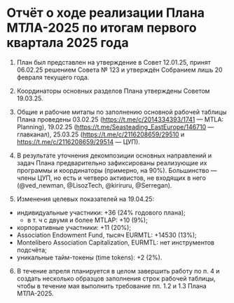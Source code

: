 # Отчёт о ходе реализации Плана МТЛА-2025 по итогам первого квартала 2025 года

1. План был представлен на утверждение в Совет 12.01.25, принят 06.02.25 решением Совета № 123 и утверждён Собранием лишь 20 февраля текущего года.

2. Координаторы основных разделов Плана утверждены Советом 19.03.25.

3. Общие и рабочие митапы по заполнению основной рабочей таблицы Плана проведены 03.02.25 (https://t.me/c/2014334393/1741 — MTLA: Planning), 19.02.25 (https://t.me/Seasteading_EastEurope/146710 — главканал), 25.03.25 (https://t.me/c/2116208659/29510 и https://t.me/c/2116208659/29514 — ЦУП).

4. В результате уточнения декомпозиции основных направлений и задач Плана предварительно зафиксированы реализующие их программы и координаторы (примерно, на 90%). Большинство — члены ЦУП, но есть и четверо активистов, не входящих в него (@ved_newman, @LisozTech, @kiriruru, @Serregan).

5. Изменения целевых показателей на 19.04.25:
* индивидуальные участники: +36 (24% годового плана);
    * в т. ч с двумя и более MTLAP: +10 (9%);
* корпоративные участники: +11 (20%);
* Association Endowment Fund, тысяч EURMTL: +14530 (13%);
* Montelibero Association Capitalization, EURMTL: нет инструментов подсчёта;
* уникальные тайм-токены (time tokens): +2 (2%).

6. В течение апреля планируется в целом завершить работу по п. 4 и создать несколько образцов заполнения строк рабочей таблицы, чтобы в течение мая выполнить требование пп. 1.2 и 1.3 Плана МТЛА-2025.
